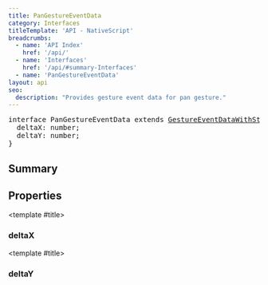 ```yaml
---
title: PanGestureEventData
category: Interfaces
titleTemplate: 'API - NativeScript'
breadcrumbs:
  - name: 'API Index'
    href: '/api/'
  - name: 'Interfaces'
    href: '/api/#summary-Interfaces'
  - name: 'PanGestureEventData'
layout: api
seo:
  description: "Provides gesture event data for pan gesture."
---
```


<!-- This page is auto generated, do not edit manually. -->
<!-- Run "yarn generate:api-docs" to regenerate -->

<script setup lang="ts">
  import { provide } from "vue";
  import API_DATA from "./PanGestureEventData.data.json";
  
  provide('API_DATA', API_DATA);
</script>

<APIRefHierarchy v-once />

<pre class="not-prose [&_a]:text-blue-400 [&_a]:no-underline">interface PanGestureEventData extends <a href="/api/interface/GestureEventDataWithState">GestureEventDataWithState</a> {
  deltaX: number;
  deltaY: number;
}</pre>

<APIRefComment commentBase64="eyJibG9ja1RhZ3MiOltdLCJtb2RpZmllclRhZ3MiOnt9LCJzdW1tYXJ5IjpbeyJraW5kIjoidGV4dCIsInRleHQiOiJQcm92aWRlcyBnZXN0dXJlIGV2ZW50IGRhdGEgZm9yIHBhbiBnZXN0dXJlLiJ9XX0=" v-once />

## <Heading ignore>Summary</Heading>

<APIRefSummary v-once />

## Properties

<div class="">

<APIRef for="14080" v-once>

<template #title>

### deltaX

</template>

</APIRef>

</div>

<div class="">

<APIRef for="14081" v-once>

<template #title>

### deltaY

</template>

</APIRef>

</div>
